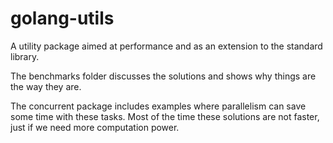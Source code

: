# golang-utils
<p> A utility package aimed at performance and as an extension to the standard library. </p>
  
The benchmarks folder discusses the solutions and shows why things are the way they are.

The concurrent package includes examples where parallelism can save some time with these tasks.
Most of the time these solutions are not faster, just if we need more computation power.

